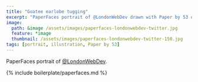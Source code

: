 ```yaml
---
title: "Goatee earlobe tugging"
excerpt: "PaperFaces portrait of @LondonWebDev drawn with Paper by 53 on an iPad."
image: 
  path: &image /assets/images/paperfaces-londonwebdev-twitter.jpg 
  feature: *image
  thumbnail: /assets/images/paperfaces-londonwebdev-twitter-150.jpg
tags: [portrait, illustration, Paper by 53]
---
```


PaperFaces portrait of [@LondonWebDev](http://twitter.com/LondonWebDev).

{% include boilerplate/paperfaces.md %}
